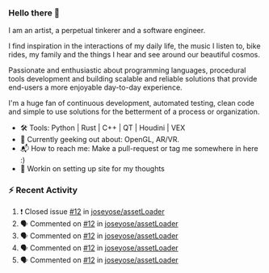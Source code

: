 ### Hello there 👋

I am an artist, a perpetual tinkerer and a software engineer.

I find inspiration in the interactions of my daily life, the music I listen to, bike rides, my family and the things I hear and see around our beautiful cosmos. 

Passionate and enthusiastic about programming languages, procedural tools development and building scalable and reliable solutions that provide end-users a more enjoyable day-to-day experience. 

I'm a huge fan of continuous development, automated testing, clean code and simple to use solutions for the betterment of a process or organization. 

- 🛠 Tools: Python | Rust | C++ | QT | Houdini | VEX
- 📔 Currently geeking out about: OpenGL, AR/VR.
- 📬 How to reach me: Make a pull-request or tag me somewhere in here :)
- 📝 Workin on setting up site for my thoughts

### :zap: Recent Activity

<!--START_SECTION:activity-->
1. ❗️ Closed issue [#12](https://github.com/joseyose/assetLoader/issues/12) in [joseyose/assetLoader](https://github.com/joseyose/assetLoader)
2. 🗣 Commented on [#12](https://github.com/joseyose/assetLoader/issues/12) in [joseyose/assetLoader](https://github.com/joseyose/assetLoader)
3. 🗣 Commented on [#12](https://github.com/joseyose/assetLoader/issues/12) in [joseyose/assetLoader](https://github.com/joseyose/assetLoader)
4. 🗣 Commented on [#12](https://github.com/joseyose/assetLoader/issues/12) in [joseyose/assetLoader](https://github.com/joseyose/assetLoader)
5. 🗣 Commented on [#12](https://github.com/joseyose/assetLoader/issues/12) in [joseyose/assetLoader](https://github.com/joseyose/assetLoader)
<!--END_SECTION:activity-->
